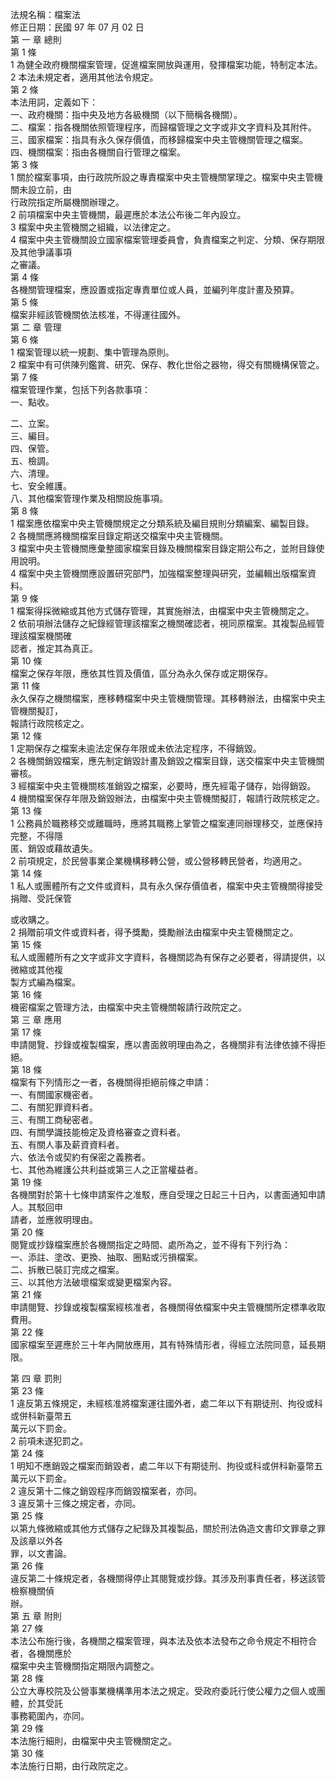 法規名稱：檔案法  
修正日期：民國 97 年 07 月 02 日  
第 一 章 總則  
第 1 條  
1 為健全政府機關檔案管理，促進檔案開放與運用，發揮檔案功能，特制定本法。  
2 本法未規定者，適用其他法令規定。  
第 2 條  
本法用詞，定義如下：  
一、政府機關：指中央及地方各級機關（以下簡稱各機關）。  
二、檔案：指各機關依照管理程序，而歸檔管理之文字或非文字資料及其附件。  
三、國家檔案：指具有永久保存價值，而移歸檔案中央主管機關管理之檔案。  
四、機關檔案：指由各機關自行管理之檔案。  
第 3 條  
1 關於檔案事項，由行政院所設之專責檔案中央主管機關掌理之。檔案中央主管機關未設立前，由  
行政院指定所屬機關辦理之。  
2 前項檔案中央主管機關，最遲應於本法公布後二年內設立。  
3 檔案中央主管機關之組織，以法律定之。  
4 檔案中央主管機關設立國家檔案管理委員會，負責檔案之判定、分類、保存期限及其他爭議事項  
之審議。  
第 4 條  
各機關管理檔案，應設置或指定專責單位或人員，並編列年度計畫及預算。  
第 5 條  
檔案非經該管機關依法核准，不得運往國外。  
第 二 章 管理  
第 6 條  
1 檔案管理以統一規劃、集中管理為原則。  
2 檔案中有可供陳列鑑賞、研究、保存、教化世俗之器物，得交有關機構保管之。  
第 7 條  
檔案管理作業，包括下列各款事項：  
一、點收。  


二、立案。  
三、編目。  
四、保管。  
五、檢調。  
六、清理。  
七、安全維護。  
八、其他檔案管理作業及相關設施事項。  
第 8 條  
1 檔案應依檔案中央主管機關規定之分類系統及編目規則分類編案、編製目錄。  
2 各機關應將機關檔案目錄定期送交檔案中央主管機關。  
3 檔案中央主管機關應彙整國家檔案目錄及機關檔案目錄定期公布之，並附目錄使用說明。  
4 檔案中央主管機關應設置研究部門，加強檔案整理與研究，並編輯出版檔案資料。  
第 9 條  
1 檔案得採微縮或其他方式儲存管理，其實施辦法，由檔案中央主管機關定之。  
2 依前項辦法儲存之紀錄經管理該檔案之機關確認者，視同原檔案。其複製品經管理該檔案機關確  
認者，推定其為真正。  
第 10 條  
檔案之保存年限，應依其性質及價值，區分為永久保存或定期保存。  
第 11 條  
永久保存之機關檔案，應移轉檔案中央主管機關管理。其移轉辦法，由檔案中央主管機關擬訂，  
報請行政院核定之。  
第 12 條  
1 定期保存之檔案未逾法定保存年限或未依法定程序，不得銷毀。  
2 各機關銷毀檔案，應先制定銷毀計畫及銷毀之檔案目錄，送交檔案中央主管機關審核。  
3 經檔案中央主管機關核准銷毀之檔案，必要時，應先經電子儲存，始得銷毀。  
4 機關檔案保存年限及銷毀辦法，由檔案中央主管機關擬訂，報請行政院核定之。  
第 13 條  
1 公務員於職務移交或離職時，應將其職務上掌管之檔案連同辦理移交，並應保持完整，不得隱  
匿、銷毀或藉故遺失。  
2 前項規定，於民營事業企業機構移轉公營，或公營移轉民營者，均適用之。  
第 14 條  
1 私人或團體所有之文件或資料，具有永久保存價值者，檔案中央主管機關得接受捐贈、受託保管  


或收購之。  
2 捐贈前項文件或資料者，得予獎勵，獎勵辦法由檔案中央主管機關定之。  
第 15 條  
私人或團體所有之文字或非文字資料，各機關認為有保存之必要者，得請提供，以微縮或其他複  
製方式編為檔案。  
第 16 條  
機密檔案之管理方法，由檔案中央主管機關報請行政院定之。  
第 三 章 應用  
第 17 條  
申請閱覽、抄錄或複製檔案，應以書面敘明理由為之，各機關非有法律依據不得拒絕。  
第 18 條  
檔案有下列情形之一者，各機關得拒絕前條之申請：  
一、有關國家機密者。  
二、有關犯罪資料者。  
三、有關工商秘密者。  
四、有關學識技能檢定及資格審查之資料者。  
五、有關人事及薪資資料者。  
六、依法令或契約有保密之義務者。  
七、其他為維護公共利益或第三人之正當權益者。  
第 19 條  
各機關對於第十七條申請案件之准駁，應自受理之日起三十日內，以書面通知申請人。其駁回申  
請者，並應敘明理由。  
第 20 條  
閱覽或抄錄檔案應於各機關指定之時間、處所為之，並不得有下列行為：  
一、添註、塗改、更換、抽取、圈點或污損檔案。  
二、拆散已裝訂完成之檔案。  
三、以其他方法破壞檔案或變更檔案內容。  
第 21 條  
申請閱覽、抄錄或複製檔案經核准者，各機關得依檔案中央主管機關所定標準收取費用。  
第 22 條  
國家檔案至遲應於三十年內開放應用，其有特殊情形者，得經立法院同意，延長期限。  


第 四 章 罰則  
第 23 條  
1 違反第五條規定，未經核准將檔案運往國外者，處二年以下有期徒刑、拘役或科或併科新臺幣五  
萬元以下罰金。  
2 前項未遂犯罰之。  
第 24 條  
1 明知不應銷毀之檔案而銷毀者，處二年以下有期徒刑、拘役或科或併科新臺幣五萬元以下罰金。  
2 違反第十二條之銷毀程序而銷毀檔案者，亦同。  
3 違反第十三條之規定者，亦同。  
第 25 條  
以第九條微縮或其他方式儲存之紀錄及其複製品，關於刑法偽造文書印文罪章之罪及該章以外各  
罪，以文書論。  
第 26 條  
違反第二十條規定者，各機關得停止其閱覽或抄錄。其涉及刑事責任者，移送該管檢察機關偵  
辦。  
第 五 章 附則  
第 27 條  
本法公布施行後，各機關之檔案管理，與本法及依本法發布之命令規定不相符合者，各機關應於  
檔案中央主管機關指定期限內調整之。  
第 28 條  
公立大專校院及公營事業機構準用本法之規定。受政府委託行使公權力之個人或團體，於其受託  
事務範圍內，亦同。  
第 29 條  
本法施行細則，由檔案中央主管機關定之。  
第 30 條  
本法施行日期，由行政院定之。  


